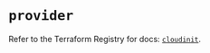 # `provider`

Refer to the Terraform Registry for docs: [`cloudinit`](https://registry.terraform.io/providers/hashicorp/cloudinit/2.3.7/docs).
